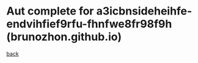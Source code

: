 # Aut complete for a3icbnsideheihfe-endvihfief9rfu-fhnfwe8fr98f9h (brunozhon.github.io)

[back](https://brunozhon.github.ip/otter-docs)
